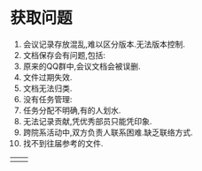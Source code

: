 # 获取问题

1. 会议记录存放混乱,难以区分版本.无法版本控制.
2. 文档保存会有问题,包括:
3. 原来的QQ群中,会议文档会被误删.
4. 文件过期失效.
5. 文档无法归类.
6. 没有任务管理:
7. 任务分配不明确,有的人划水.
8. 无法记录贡献,凭优秀部员只能凭印象.
9. 跨院系活动中,双方负责人联系困难.缺乏联络方式.
10. 找不到往届参考的文件.

|  |  |
| --- | --- |
|  |  |


